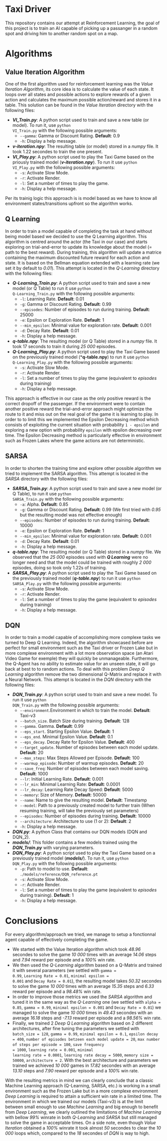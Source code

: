 # Taxi Driver

This repository contains our attempt at Reinforcement Learning, the goal of this project is to train an AI capable of picking up a passanger in a random spot and driving him to another random spot on a map.

# Algorithms

## Value Iteration Algorithm
One of the first algorithm used for reinforcement learning was the *Value Iteration Algorithm*, its core idea is to calculate the value of each state. It loops over all states and possible actions to explore rewards of a given action and calculates the maximum possible action/reward and stores it in a table. This solution can be found in the *Value Iteration* directory with the following files:
- ***VI_Train.py***: A python script used to train and save a new table (or model). To run it, use <code>python VI_Train.py</code> with the following possible arguments:
    + <code>--gamma</code>: Gamma or Discount Rating. **Default**: 0.9
    + <code>-h</code>: Display a help message.
- ***v-iteration.npy***: The resulting table (or model) stored in a *numpy* file. It took 1.22 secondes to train the one present.
- ***VI_Play.py***: A python script used to play the Taxi Game based on the priously trained model (***v-iteration.npy***). To run it use <code>python VI_Play.py</code> with the following possible arguments:
    + <code>-s</code>: Activate Slow Mode.
    + <code>-r</code>: Activate Render.
    + <code>-l</code>: Set a number of times to play the game.
    + <code>-h</code>: Display a help message.

Per its trainig logic this approach is is model based as we have to know all environment states/transitions upfront so the algorithm works.

## Q Learning
In order to train a model capable of completing the task at hand without being model based we decided to use the Q Learning algorithm. This algorithm is centred around the actor (the Taxi in our case) and starts exploring on trial-and-error to update its knowledge about the model (= path to the best reward). During training, this algorithm will update a matrice containing the maximum discounted future reward for each action and state. It is based on the Bellman equation extended with a learning rate (we set it by default to *0.01*). This attempt is located in the *Q-Learning* directory with the following files:
- ***Q-Learning_Train.py***: A python script used to train and save a new model (or Q Table) to run it use <code>python Q-Learning_Train.py</code> with the following possible arguments:
    + <code>-l</code>: Learning Rate. **Default**: 0.01
    + <code>-g</code>: Gamma or Discount Rating. **Default**: 0.99
    + <code>--episodes</code>: Number of episodes to run during training. **Default**: 25000
    + <code>-e</code>: Epsilon or Exploration Rate. **Default**: 1
    + <code>--min_epsilon</code>: Minimal value for exploration rate. **Default**: 0.001
    + <code>-d</code>: Decay Rate. **Default**: 0.01
    + <code>-h</code>: Display a help message.
- ***q-table.npy***: The resulting model (or Q Table) stored in a *numpy* file. It took 17 seconds to train it during *25 000* episodes.
- ***Q-Learning_Play.py***: A python script used to play the Taxi Game based on the previously trained model (***q-table.npy**) to run it use <code>python Q-Learning_Play.py</code> with the following possible arguments:
    + <code>-s</code>: Activate Slow Mode.
    + <code>-r</code>: Activate Render.
    + <code>-l</code>: Set a number of times to play the game (equivalent to *episodes* during training)
    + <code>-h</code>: Display a help message.

This approach is effective in our case as the only positive reward is the correct dropoff of the passenger. If the environment were to contain another positive reward the trial-and-error approach might optimize the route to it and miss out on the real goal of the game it is learning to play. In order to to limit this we implemented the Epsilon Decreasing method which consists of exploiting the current situation with probability <code>1 - epsilon</code> and exploring a new option with probability <code>epsilon</code> with epsilon decreasing over time. The Epsilon Decreasing method is particularly effective in environment such as Frozen Lakes where the game actions are not deterministic.

## SARSA
In order to shorten the training time and explore other possible algorithm we tried to implement the SARSA algorithm. This attempt is located in the *SARSA* directory with the following files:
- ***SARSA_Train.py***: A python script used to train and save a new model (or Q Table), to run it use <code>python SARSA_Train.py</code> with the following possible arguments:
    + <code>-a</code>: Alpha. **Default**: 0.85
    + <code>-g</code>: Gamma or Discount Rating. **Default**: 0.99 (We first tried with *0.95* but the resulting model was not effective enough)
    + <code>--episodes</code>: Number of episodes to run during training. **Default**: 10000
    + <code>-e</code>: Epsilon or Exploration Rate. **Default**: 1
    + <code>--min_epsilon</code>: Minimal value for exploration rate. **Default**: 0.001
    + <code>-d</code>: Decay Rate. **Default**: 0.01
    + <code>-h</code>: Display a help message.
- ***q-table.npy***: The resulting model (or Q Table) stored in a *numpy* file. We observed that the *25 000* episodes used with ***Q Learning*** were no longer need and that the model could be trained with roughly *2 000* episodes, doing so took only 1.22s of training.
- ***SARSA_Play.py***: A python script used to play the Taxi Game based on the previously trained model (***q-table.npy***) to run it use <code>python SARSA_Play.py</code> with the following possible arguments:
    + <code>-s</code>: Activate Slow Mode.
    + <code>-r</code>: Activate Render.
    + <code>-l</code>: Set a number of times to play the game (equivalent to *episodes* during training)
    + <code>-h</code>: Display a help message.

## DQN
In order to train a model capable of accomplishing more complexe tasks we turned to Deep Q Learning. Indeed, the algorithm showcased before are perfect for small environment such as the Taxi driver or Frozen Lake but in more complexe environment with a lot more observation space (an Atari Video Game for exemple) they will quickly be unmanageable. Furthermore, the Q-Agent has no ability to estimate value for an unseen state, it will go back at best to to random actions. To deal with this problem *Deep Q Learning* algorithm remove the two dimensional Q-Matrix and replace it with a Neural Network. This attempt is located in the *DQN* directory with the following files:
- ***DQN_Train.py***: A python script used to train and save a new model. To run it use <code>python DQN_Train.py</code> with the following possible arguments:
    + <code>--environment</code>.Environment in which to train the model. **Default**: Taxi-v3
    + <code>--batch_size</code>. Batch Size during training. **Default**: 128
    + <code>--gamma</code>. Gamma. **Default**: 0.99
    + <code>--eps_start</code>. Starting Epsilon Value. **Default**: 1
    + <code>--eps_end</code>. Minimal Epsilon Value. **Default**: 0.1
    + <code>--eps_decay</code>. Decay Rate for Epsilon Value. **Default**: 400
    + <code>--target_update</code>. Number of episodes between each model update. **Default**: 20
    + <code>--max_steps</code>: Max Steps Allowed per Episode. **Default**: 100
    + <code>--warmup_episode</code>: Number of warmup episodes. **Default**: 20
    + <code>--save_freq</code>: Number of episodes between each model saving. **Default**: 1000
    + <code>--lr</code>: Initial Learning Rate. **Default**: 0.001
    + <code>--lr_min</code>: Minimal Learning Rate: **Default**: 0.0001
    + <code>--lr_decay</code>: Learning Rate Decay Speed: **Default**: 5000
    + <code>--memory</code>: Size of Memory. **Default**: 50000
    + <code>--name</code>: Name to give the resulting model. **Default**: Timestamp
    + <code>--model</code>: Path to a previously created model to further train (When resuming training, will take the previously set parameters)
    + <code>--episodes</code>: Number of episodes during training. **Default**: 10000
    + <code>--architecture</code>: Architecture to use (1 or 2): **Default**: 2
    + <code>-h</code>: Display a help message.
- ***DQN.py***: A python Class that contains our DQN models (DQN and DQN_2).
- ***models/***: This folder contains a few models trained using the ***DQN_Train.py*** with varying parameters.
- ***DQN_Play.py***: A python script used to play the Taxi Game based on a previously trained model (***models/***). To run it, use <code>python DQN_Play.py</code> with the following possible arguments:
    + <code>-p</code>: Path to model to use. **Default**: <code>./models/reference/DQN_reference.pt</code>
    + <code>-s</code>: Activate Slow Mode.
    + <code>-r</code>: Activate Render.
    + <code>-l</code>: Set a number of times to play the game (equivalent to *episodes* during training). **Default**: 1
    + <code>-h</code>: Display a help message.

# Conclusions

For every algorithm/approach we tried, we manage to setup a fonctionnal agent capable of effectively completing the game.
- We started with the Value Iteration algorithm which took *48.96* secondes to solve the game *10 000* times with an average *14.06* steps and *7.94* reward per episode and a *100%* win rate.
- We then used the *Q-Learning* algorithm based on a Q-Matrix and trained it with several parameters (we settled with <code>gamma = 0.99</code>, <code>Learning Rate = 0.01</code>, <code>minimal epsilon = 0.001</code> and <code>Decay Rate = 0.01</code>), the resulting model takes *50.32* secondes to solve the game *10 000* times with an average *15.35* steps and *6.33* reward per episode and a *98.48%* win rate.
- In order to improve those metrics we used the *SARSA* algorithm and tuned it in the same way as the *Q-Learning* one (we settled with <code>alpha = 0.85</code>, <code>gamma = 0.99</code>, <code>minimal epsilon = 0.001</code> and <code>Decay Rate = 0.01</code>) we managed to solve the game *10 000* times in *49.43* secondes with an average *16.18* steps and *-7.13* reward per episode and a *98.56%* win rate.
- Finally, we trained 2 *Deep Q Learning* algorithm based on 2 different architectures, after fine tuning the parameters we settled with <code>batch_size = 128</code>, <code>gamma = 0.99</code>, <code>minimal epsilon = 0.1</code>, <code>epsilon decay = 400</code>, <code>number of episodes betzeen each model update = 20</code>, <code>max number of steps per episode = 100</code>, <code>save frequency = 1000</code>, <code>learning rate = 0.001</code>, <code>minimal learning rate = 0.0001</code>, <code>learning rate decay = 5000</code>, <code>memory size = 50000</code>, <code>architecture = 2</code>. With the best architecture and parameters we trained we achieved *10 000* games in *17.82* secondes with an average *13.10* steps and *7.90* reward per episode and a *100%* win rate.

With the resulting metrics in mind we can clearly conclude that a classic Machine Learning approach (Q-Learning, SARSA, etc.) is working in a small environment such as the Frozen Lake but in a more complexe environment *Deep Learning* is required to attain a sufficient win rate in a limited time. The environment in which we trained our models (Taxi-v3) is at the limit between small enough to use *Machine Learning* and big enough to benefit from *Deep Learning*, we clearly outlined the limitations of *Machine Learning* with bellow *99%* winrate in both *Q-Learning* and *SARSA* but still managed to solve the game in acceptable times. 
On a side note, even though *Value Iteration* obtained a *100%* winrate it took almost *50* secondes to clear the *10 000* loops which, compared to the *18* secondes of *DQN* is way to high.
